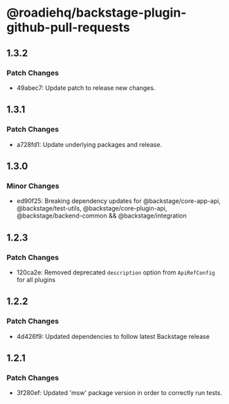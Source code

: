# @roadiehq/backstage-plugin-github-pull-requests

## 1.3.2

### Patch Changes

- 49abec7: Update patch to release new changes.

## 1.3.1

### Patch Changes

- a728fd1: Update underlying packages and release.

## 1.3.0

### Minor Changes

- ed90f25: Breaking dependency updates for @backstage/core-app-api, @backstage/test-utils, @backstage/core-plugin-api, @backstage/backend-common && @backstage/integration

## 1.2.3

### Patch Changes

- 120ca2e: Removed deprecated `description` option from `ApiRefConfig` for all plugins

## 1.2.2

### Patch Changes

- 4d426f9: Updated dependencies to follow latest Backstage release

## 1.2.1

### Patch Changes

- 3f280ef: Updated 'msw' package version in order to correctly run tests.
